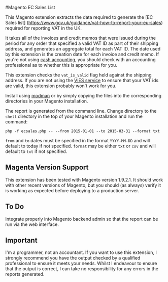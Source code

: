 #Magento EC Sales List

This Magento extension extracts the data required to generate the [EC Sales list] (https://www.gov.uk/guidance/vat-how-to-report-your-eu-sales) required for reporting VAT in the UK.

It takes all of the invoices and credit memos that were issued during the period for any order that specified a valid VAT ID as part of their shipping address, and generates an aggregate total for each VAT ID. The date used by this extension is the creation date for each invoice and credit memo. If you're not using [cash accounting](https://www.gov.uk/vat-cash-accounting-scheme/overview), you should check with an accounting professional as to whether this is appropriate for you.

This extension checks the `vat_is_valid` flag held against the shipping address. If you are not using the [VIES service](http://ec.europa.eu/taxation_customs/vies/faqvies.do) to ensure that your VAT ids are valid, this extension probably won't work for you.

Install using [modman](https://github.com/colinmollenhour/modman) or by simply copying the files into the corresponding directories in your Magento installation.

The report is generated from the command line. Change directory to the `shell` directory in the top of your Magento installation and run the command:

```
php -f ecsales.php -- --from 2015-01-01 --to 2015-03-31 --format txt
```

`from` and `to` dates must be specified in the format `YYYY-MM-DD` and will default to today if not specified. `format` may be either `txt` or `csv` and will default to `txt` if not specified.

## Magenta Version Support

This extension has been tested with Magento version 1.9.2.1. It should work with other recent versions of Magento, but you should (as always) verify it is working as expected before deploying to a production server.

## To Do

Integrate properly into Magento backend admin so that the report can be run via the web interface.

## Important

I'm a programmer, not an accountant. If you want to use this extension, I strongly recommend you have the output checked by a qualified professional to ensure it meets your needs. Whilst I endeavour to ensure that the output is correct, I can take no responsibility for any errors in the reports generated.